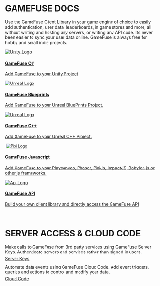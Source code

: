 # GAMEFUSE DOCS
<div class="home-container">
    <div class="home-header">
        <p>Use the GameFuse Client Library in your game engine of choice to easily add authentication, user data, leaderboards, in game stores and more, all without writing and hosting any servers, or writing any API code. Its never been easier to sync your user data online. GameFuse is always free for hobby and small indie projects.</p>
    </div>
    <div class="main-container">
        <!-- First row with 2 cards -->
        <a href="/C%23%20Unity%203D/getting%20started/" class="card">
            <img src="https://res.cloudinary.com/dgwqhqk47/image/upload/v1721165349/gamefuse-assets/unity-logo.png" alt="Unity Logo" />
            <h4><b>GameFuse C#</b></h4>
            <p> Add GameFuse to your Unity Project </p>
        </a>
        <a href="/Blueprints%20Unreal/getting%20started/" class="card">
            <img src="https://res.cloudinary.com/dgwqhqk47/image/upload/v1721165349/gamefuse-assets/unreal-logo.png" alt="Unreal Logo" />
            <h4><b>GameFuse Blueprints</b></h4>
            <p> Add GameFuse to your Unreal BluePrints Project. </p>
        </a>
        <a href="/C%2B%2B%20Unreal%20Engine/getting%20started/" class="card">
            <img src="https://res.cloudinary.com/dgwqhqk47/image/upload/v1721165349/gamefuse-assets/unreal-logo.png" alt="Unreal Logo" />
            <h4><b>GameFuse C++</b></h4>
            <p> Add GameFuse to your Unreal C++ Project. </p>
        </a>
        <a href="/JS%20Playcanvas%2C%20PixiJS%2C%20BabylonJS/getting%20started/" class="card">
            <div class="flex-row">
                <img style="transform: scale(0.9);" src="https://res.cloudinary.com/dgwqhqk47/image/upload/v1721165349/gamefuse-assets/pixi-logo.png" alt="Pixi Logo" />
            </div>
            <h4><b>GameFuse Javascript</b></h4>
            <p> Add GameFuse to your Playcanvas, Phaser, PixiJs, ImpactJS, Babylon.js or other js frameworks. </p>
        </a>
        <a href="/API%20Full%20REST%20API/getting%20started/" class="card">
            <img src="https://res.cloudinary.com/dgwqhqk47/image/upload/v1721225317/gamefuse-assets/api-logo.png" alt="Api Logo" />
            <h4><b>GameFuse API</b></h4>
            <p> Build your own client library and directly access the GameFuse API </p>
        </a>
    </div>
    <div class="home-header">
        <br>
        <h1> SERVER ACCESS & CLOUD CODE </h1>
        <p style="margin-bottom: 5px; margin-top: 10px;"> Make calls to GameFuse from 3rd party services using GameFuse Server Keys. Authenticate servers and services rather than signed in users.</p>
        <a style="width: fit-content;" class="md-button" href="/generic/server_key_access/">Server Keys</a>
        <p style="margin-bottom: 5px; margin-top: 10px;"> Automate data events using GameFuse Cloud Code. Add event triggers, queries and actions to control and modify your data.</p>
        <a style="width: fit-content;" class="md-button" href="/generic/cloud_code/">Cloud Code</a>
    </div>
</div>

